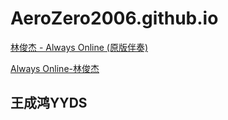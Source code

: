 # AeroZero2006.github.io
[林俊杰 - Always Online (原版伴奏)](https://wwi.lanzouy.com/is3rUy2r1rg "optional title")

[Always Online-林俊杰](https://wwi.lanzouy.com/is3rUy2r1rg "optional title")

## 王成鸿YYDS
